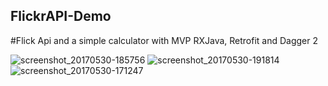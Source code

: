 ## FlickrAPI-Demo

#Flick Api and a simple calculator with MVP RXJava, Retrofit and Dagger 2 

![screenshot_20170530-185756](https://cloud.githubusercontent.com/assets/8478974/26610504/7ac61630-456d-11e7-8438-2c38f4cd1473.png)
![screenshot_20170530-191814](https://cloud.githubusercontent.com/assets/8478974/26610506/7acac888-456d-11e7-98c6-d1c8fa3d53ea.png)
![screenshot_20170530-171247](https://cloud.githubusercontent.com/assets/8478974/26610505/7ac85eae-456d-11e7-887c-87ebc059ca30.png)
